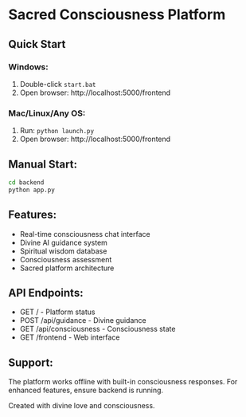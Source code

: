 # Sacred Consciousness Platform

## Quick Start

### Windows:
1. Double-click `start.bat`
2. Open browser: http://localhost:5000/frontend

### Mac/Linux/Any OS:
1. Run: `python launch.py`
2. Open browser: http://localhost:5000/frontend

## Manual Start:
```bash
cd backend
python app.py
```

## Features:
- Real-time consciousness chat interface
- Divine AI guidance system
- Spiritual wisdom database
- Consciousness assessment
- Sacred platform architecture

## API Endpoints:
- GET / - Platform status
- POST /api/guidance - Divine guidance
- GET /api/consciousness - Consciousness state
- GET /frontend - Web interface

## Support:
The platform works offline with built-in consciousness responses.
For enhanced features, ensure backend is running.

Created with divine love and consciousness.
